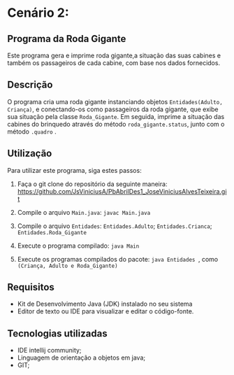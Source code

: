 # Cenário 2:

## Programa da Roda Gigante 

Este programa gera e imprime roda gigante,a situação das suas cabines e também os passageiros de cada cabine, com base nos dados fornecidos.

## Descrição

O programa cria uma roda gigante instanciando objetos `Entidades(Adulto, Criança)`, e conectando-os como passageiros da roda gigante, que exibe sua situação pela classe `Roda_Gigante`. Em seguida, imprime a situação das cabines do brinquedo através do método `roda_gigante.status`, junto com o método `.quadro` .

## Utilização

Para utilizar este programa, siga estes passos:

1. Faça o git clone do repositório da seguinte maneira: https://github.com/JsViniciusA/PbAbrilDes1_JoseViniciusAlvesTeixeira.git

2. Compile o arquivo `Main.java`: `javac Main.java`

3. Compile o arquivo `Entidades`: `Entidades.Adulto`; `Entidades.Crianca`; `Entidades.Roda_Gigante`

4. Execute o programa compilado: `java Main`

5. Execute os programas compilados do pacote: `java Entidades `, como `(Criança, Adulto e Roda_Gigante)`

## Requisitos

- Kit de Desenvolvimento Java (JDK) instalado no seu sistema
- Editor de texto ou IDE para visualizar e editar o código-fonte.

## Tecnologias utilizadas 

- IDE intellij community;
- Linguagem de orientação a objetos em java;
- GIT;

  
